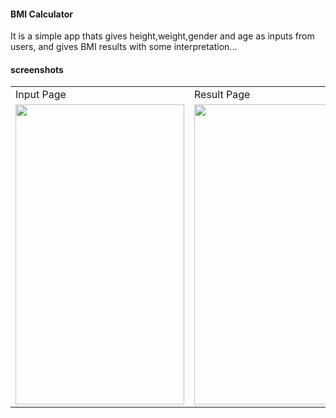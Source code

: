 #### BMI Calculator
 
 It is a simple app thats gives height,weight,gender and age as inputs from users, and gives BMI
   results with some interpretation...
 


#### screenshots


<table>
  <tr>
    <td>Input Page</td>
     <td>Result Page</td>
  </tr>
  <tr>
    <td><img src="screenshots/Screenshot_1.JPG" width=270 height=480></td>
    <td><img src="screenshots/Screenshot_2.jpg" width=270 height=480></td>
  </tr>
 </table>
